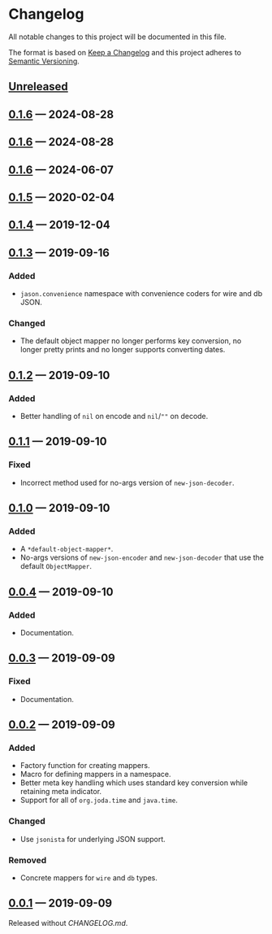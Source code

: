 # Changelog

All notable changes to this project will be documented in this file.

The format is based on [Keep a Changelog](http://keepachangelog.com)
and this project adheres to 
[Semantic Versioning](http://semver.org/spec/v2.0.0.html).


## [Unreleased]

## [0.1.6] — 2024-08-28

## [0.1.6] — 2024-08-28

## [0.1.6] — 2024-06-07

## [0.1.5] — 2020-02-04

## [0.1.4] — 2019-12-04

## [0.1.3] — 2019-09-16
### Added
- `jason.convenience` namespace with convenience coders for wire and db JSON. 

### Changed
- The default object mapper no longer performs key conversion, no longer
  pretty prints and no longer supports converting dates.

## [0.1.2] — 2019-09-10
### Added
- Better handling of `nil` on encode and `nil`/`""` on decode.

## [0.1.1] — 2019-09-10
### Fixed
- Incorrect method used for no-args version of `new-json-decoder`.

## [0.1.0] — 2019-09-10
### Added
- A `*default-object-mapper*`.
- No-args versions of `new-json-encoder` and `new-json-decoder` that use the
  default `ObjectMapper`.

## [0.0.4] — 2019-09-10
### Added
- Documentation.

## [0.0.3] — 2019-09-09
### Fixed
- Documentation.

## [0.0.2] — 2019-09-09
### Added
- Factory function for creating mappers.
- Macro for defining mappers in a namespace. 
- Better meta key handling which uses standard key conversion while retaining 
  meta indicator.
- Support for all of `org.joda.time` and `java.time`.

### Changed
- Use `jsonista` for underlying JSON support.

### Removed
- Concrete mappers for `wire` and `db` types.

## [0.0.1] — 2019-09-09
Released without _CHANGELOG.md_.

[0.0.1]: https://github.com/b-social/jason/compare/0.0.1...0.0.1
[0.0.2]: https://github.com/b-social/jason/compare/0.0.1...0.0.2
[0.0.3]: https://github.com/b-social/jason/compare/0.0.2...0.0.3
[0.0.4]: https://github.com/b-social/jason/compare/0.0.3...0.0.4
[0.1.0]: https://github.com/b-social/jason/compare/0.0.4...0.1.0
[0.1.1]: https://github.com/b-social/jason/compare/0.1.0...0.1.1
[0.1.2]: https://github.com/b-social/jason/compare/0.1.1...0.1.2
[0.1.3]: https://github.com/b-social/jason/compare/0.1.2...0.1.3
[0.1.4]: https://github.com/b-social/jason/compare/0.1.3...0.1.4
[0.1.5]: https://github.com/b-social/jason/compare/0.1.4...0.1.5
[0.1.6]: https://github.com/b-social/jason/compare/0.1.5...0.1.6
[0.1.6]: https://github.com/b-social/jason/compare/0.1.6...0.1.6
[0.1.6]: https://github.com/b-social/jason/compare/0.1.6...0.1.6
[Unreleased]: https://github.com/b-social/jason/compare/0.1.6...HEAD
